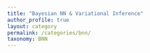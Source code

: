 ```yaml
---
title: "Bayesian NN & Variational Inference"
author_profile: true
layout: category
permalink: /categories/bnn/
taxonomy: BNN
---
```

